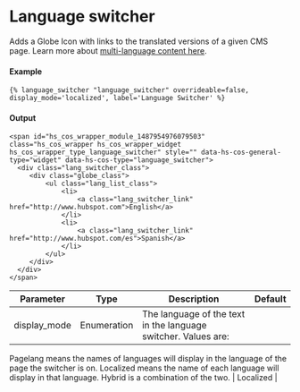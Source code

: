# Language switcher
Adds a Globe Icon with links to the translated versions of a given CMS page. Learn more about [multi-language content here](https://knowledge.hubspot.com/cos-general/how-to-manage-multi-language-content-with-hubspots-cos).

#### Example
```jinja2
{% language_switcher "language_switcher" overrideable=false, display_mode='localized', label='Language Switcher' %}
```

#### Output
```jinja2
<span id="hs_cos_wrapper_module_1487954976079503" class="hs_cos_wrapper hs_cos_wrapper_widget hs_cos_wrapper_type_language_switcher" style="" data-hs-cos-general-type="widget" data-hs-cos-type="language_switcher">
  <div class="lang_switcher_class">
     <div class="globe_class">
         <ul class="lang_list_class">
             <li>
                 <a class="lang_switcher_link" href="http://www.hubspot.com">English</a>
             </li>
             <li>
                 <a class="lang_switcher_link" href="http://www.hubspot.com/es">Spanish</a>
             </li>
         </ul>
     </div>
  </div>
</span>
```

| Parameter | Type | Description | Default | 
|  ------  |  ------  |  ------  |  ------  | 
| display_mode | Enumeration | The language of the text in the language switcher. Values are:

Pagelang means the names of languages will display in the language of the page the switcher is on.
Localized means the name of each language will display in that language.
Hybrid is a combination of the two.
 | Localized | 

